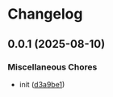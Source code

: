 # Changelog

## 0.0.1 (2025-08-10)


### Miscellaneous Chores

* init ([d3a9be1](https://github.com/phi-ag/ifc-guid-dotnet/commit/d3a9be1626c7743eb5e338a03086c0e8fd791d68))

